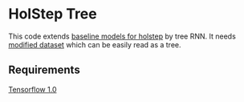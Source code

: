 # HolStep Tree

This code extends [baseline models for holstep](https://github.com/tensorflow/deepmath/tree/master/holstep_baselines) by tree RNN.
It needs [modified dataset](http://atrey.karlin.mff.cuni.cz/~mirecek/holstep/e-hol-ml-dataset.tgz) which can be easily read as a tree.

## Requirements

[Tensorflow 1.0](https://www.tensorflow.org/)
